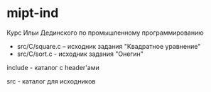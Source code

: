 # mipt-ind

Курс Ильи Дединского по промышленному программированию

 - src/C/square.c – исходник задания "Квадратное уравнение"
 - src/C/sort.c - исходник задания "Онегин"
 
 include - каталог c header'ами
 
 src - каталог для исходников